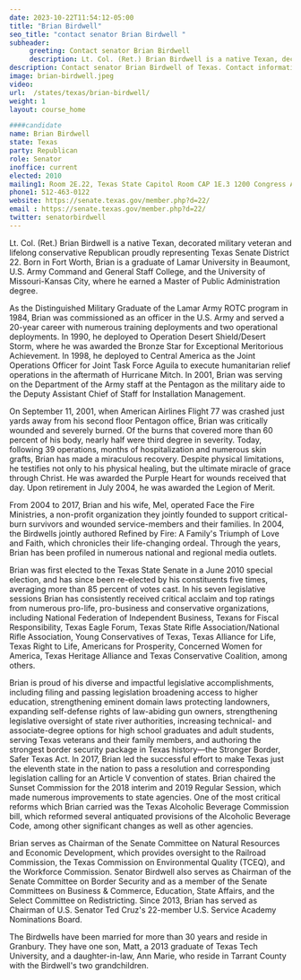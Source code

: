 ```yaml
---
date: 2023-10-22T11:54:12-05:00
title: "Brian Birdwell"
seo_title: "contact senator Brian Birdwell "
subheader:
     greeting: Contact senator Brian Birdwell
     description: Lt. Col. (Ret.) Brian Birdwell is a native Texan, decorated military veteran and lifelong conservative Republican proudly representing Texas Senate District 22. Born in Fort Worth, Brian is a graduate of Lamar University in Beaumont, U.S. Army Command and General Staff College, and the University of Missouri-Kansas City, where he earned a Master of Public Administration degree.
description: Contact senator Brian Birdwell of Texas. Contact information for Brian Birdwell includes email address, phone number, and mailing address.
image: brian-birdwell.jpeg
video:
url:  /states/texas/brian-birdwell/
weight: 1
layout: course_home

####candidate
name: Brian Birdwell
state: Texas
party: Republican
role: Senator
inoffice: current
elected: 2010
mailing1: Room 2E.22, Texas State Capitol Room CAP 1E.3 1200 Congress Ave Austin, TX 78711-2068
phone1: 512-463-0122
website: https://senate.texas.gov/member.php?d=22/
email : https://senate.texas.gov/member.php?d=22/
twitter: senatorbirdwell
---
```


Lt. Col. (Ret.) Brian Birdwell is a native Texan, decorated military veteran and lifelong conservative Republican proudly representing Texas Senate District 22. Born in Fort Worth, Brian is a graduate of Lamar University in Beaumont, U.S. Army Command and General Staff College, and the University of Missouri-Kansas City, where he earned a Master of Public Administration degree.

As the Distinguished Military Graduate of the Lamar Army ROTC program in 1984, Brian was commissioned as an officer in the U.S. Army and served a 20-year career with numerous training deployments and two operational deployments. In 1990, he deployed to Operation Desert Shield/Desert Storm, where he was awarded the Bronze Star for Exceptional Meritorious Achievement. In 1998, he deployed to Central America as the Joint Operations Officer for Joint Task Force Aguila to execute humanitarian relief operations in the aftermath of Hurricane Mitch. In 2001, Brian was serving on the Department of the Army staff at the Pentagon as the military aide to the Deputy Assistant Chief of Staff for Installation Management.

On September 11, 2001, when American Airlines Flight 77 was crashed just yards away from his second floor Pentagon office, Brian was critically wounded and severely burned. Of the burns that covered more than 60 percent of his body, nearly half were third degree in severity. Today, following 39 operations, months of hospitalization and numerous skin grafts, Brian has made a miraculous recovery. Despite physical limitations, he testifies not only to his physical healing, but the ultimate miracle of grace through Christ. He was awarded the Purple Heart for wounds received that day. Upon retirement in July 2004, he was awarded the Legion of Merit.

From 2004 to 2017, Brian and his wife, Mel, operated Face the Fire Ministries, a non-profit organization they jointly founded to support critical-burn survivors and wounded service-members and their families. In 2004, the Birdwells jointly authored Refined by Fire: A Family's Triumph of Love and Faith, which chronicles their life-changing ordeal. Through the years, Brian has been profiled in numerous national and regional media outlets.

Brian was first elected to the Texas State Senate in a June 2010 special election, and has since been re-elected by his constituents five times, averaging more than 85 percent of votes cast. In his seven legislative sessions Brian has consistently received critical acclaim and top ratings from numerous pro-life, pro-business and conservative organizations, including National Federation of Independent Business, Texans for Fiscal Responsibility, Texas Eagle Forum, Texas State Rifle Association/National Rifle Association, Young Conservatives of Texas, Texas Alliance for Life, Texas Right to Life, Americans for Prosperity, Concerned Women for America, Texas Heritage Alliance and Texas Conservative Coalition, among others.

Brian is proud of his diverse and impactful legislative accomplishments, including filing and passing legislation broadening access to higher education, strengthening eminent domain laws protecting landowners, expanding self-defense rights of law-abiding gun owners, strengthening legislative oversight of state river authorities, increasing technical- and associate-degree options for high school graduates and adult students, serving Texas veterans and their family members, and authoring the strongest border security package in Texas history—the Stronger Border, Safer Texas Act. In 2017, Brian led the successful effort to make Texas just the eleventh state in the nation to pass a resolution and corresponding legislation calling for an Article V convention of states. Brian chaired the Sunset Commission for the 2018 interim and 2019 Regular Session, which made numerous improvements to state agencies. One of the most critical reforms which Brian carried was the Texas Alcoholic Beverage Commission bill, which reformed several antiquated provisions of the Alcoholic Beverage Code, among other significant changes as well as other agencies.

Brian serves as Chairman of the Senate Committee on Natural Resources and Economic Development, which provides oversight to the Railroad Commission, the Texas Commission on Environmental Quality (TCEQ), and the Workforce Commission. Senator Birdwell also serves as Chairman of the Senate Committee on Border Security and as a member of the Senate Committees on Business & Commerce, Education, State Affairs, and the Select Committee on Redistricting. Since 2013, Brian has served as Chairman of U.S. Senator Ted Cruz's 22-member U.S. Service Academy Nominations Board.

The Birdwells have been married for more than 30 years and reside in Granbury. They have one son, Matt, a 2013 graduate of Texas Tech University, and a daughter-in-law, Ann Marie, who reside in Tarrant County with the Birdwell's two grandchildren.
